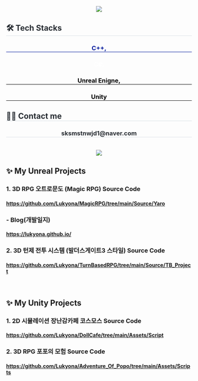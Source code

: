 <div align= "center">
    <img src="https://capsule-render.vercel.app/api?type=waving&color=00660c&height=200&text=Hello,%20I'm%20Sujeong!&animation=fadeIn&fontColor=ffffff&fontSize=50" />
</div>
<div style="text-align: left;">
    <h2 style="border-bottom: 1px solid #d8dee4; color: #282d33;"> 🛠️ Tech Stacks </h2>
    <div  align= "center"> 
        <h3 style="border-bottom: 1px solid; color: #00189b;"> C++, </h3>
        <h3 style="border-bottom: 1px solid; color: #ffffff;">  C#, </h3>
        <h3 style="border-bottom: 1px solid; color: #000000;"> Unreal Enigne, </h3>
        <h3 style="border-bottom: 1px solid; color: #000000;"> Unity </h3>
        </h3>
    </div>
</div>
<div style="text-align: left;">
    <h2 style="border-bottom: 1px solid #d8dee4; color: #282d33;"> 🧑‍💻 Contact me </h2>
</div>
<div align= "center">
    <h3 style="border-bottom: 1px solid #d8dee4; color: #282d33;"> sksmstnwjd1@naver.com </h3>
    <br> 
    <a href=https://www.notion.so/Hello-I-m-Sujeong-f14c19863b844a69b79ef6d71c9c112d> <img src="https://img.shields.io/badge/Notion-000000?style=for-the-badge&logo=Notion&logoColor=white&link=https://www.notion.so/Hello-I-m-Sujeong-f14c19863b844a69b79ef6d71c9c112d"> </a>
</div>

## ✨ My Unreal Projects
### 1. 3D RPG 오트로문도 (Magic RPG) Source Code
#### https://github.com/Lukyona/MagicRPG/tree/main/Source/Yaro
### - Blog(개발일지)
#### https://lukyona.github.io/

### 2. 3D 턴제 전투 시스템 (발더스게이트3 스타일) Source Code
#### https://github.com/Lukyona/TurnBasedRPG/tree/main/Source/TB_Project

<div>
    <br> 
</div>

## ✨ My Unity Projects
### 1. 2D 시뮬레이션 장난감카페 코스모스 Source Code
#### https://github.com/Lukyona/DollCafe/tree/main/Assets/Script

### 2. 3D RPG 포포의 모험 Source Code
#### https://github.com/Lukyona/Adventure_Of_Popo/tree/main/Assets/Scripts

<div>
    <br> 
    <br> 
</div>


<!--
**Lukyona/Lukyona** is a ✨ _special_ ✨ repository because its `README.md` (this file) appears on your GitHub profile.

Here are some ideas to get you started:

- 🔭 I’m currently working on ...
- 🌱 I’m currently learning ...
- 👯 I’m looking to collaborate on ...
- 🤔 I’m looking for help with ...
- 💬 Ask me about ...
- 📫 How to reach me: ...
- 😄 Pronouns: ...
- ⚡ Fun fact: ...
-->
